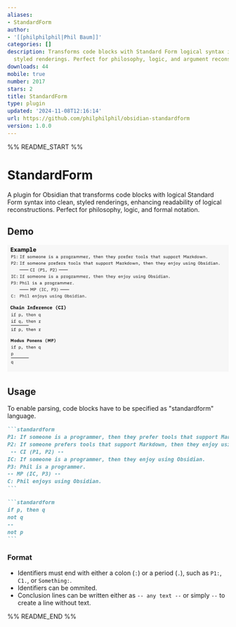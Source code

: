 ```yaml
---
aliases:
- StandardForm
author:
- '[[philphilphil|Phil Baum]]'
categories: []
description: Transforms code blocks with Standard Form logical syntax into clean,
  styled renderings. Perfect for philosophy, logic, and argument reconstructions.
downloads: 44
mobile: true
number: 2017
stars: 2
title: StandardForm
type: plugin
updated: '2024-11-08T12:16:14'
url: https://github.com/philphilphil/obsidian-standardform
version: 1.0.0
---
```


%% README_START %%

# StandardForm
A plugin for Obsidian that transforms code blocks with logical Standard Form syntax into clean, styled renderings, enhancing readability of logical reconstructions. 
Perfect for philosophy, logic, and formal notation.

## Demo
![Demo showing rendered code blocks](https://raw.githubusercontent.com/philphilphil/obsidian-standardform/HEAD/demo.png)

## Usage
To enable parsing, code blocks have to be specified as "standardform" language.
````markdown
```standardform
P1: If someone is a programmer, then they prefer tools that support Markdown.
P2: If someone prefers tools that support Markdown, then they enjoy using Obsidian.
 -- CI (P1, P2) --
IC: If someone is a programmer, then they enjoy using Obsidian.
P3: Phil is a programmer.
-- MP (IC, P3) --
C: Phil enjoys using Obsidian.
```
````
````markdown
```standardform
if p, then q
not q
--
not p
```
````
### Format
- Identifiers must end with either a colon (`:`) or a period (`.`), such as `P1:`, `C1.`, or `Something:`.
- Identifiers can be ommited.
- Conclusion lines can be written either as `-- any text --` or simply `--` to create a line without text.


%% README_END %%